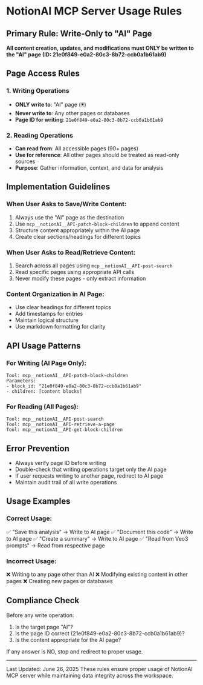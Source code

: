 # NotionAI MCP Server Usage Rules

## Primary Rule: Write-Only to "AI" Page
**All content creation, updates, and modifications must ONLY be written to the "AI" page (ID: 21e0f849-e0a2-80c3-8b72-ccb0a1b61ab9)**

## Page Access Rules

### 1. Writing Operations
- **ONLY write to**: "AI" page (🖲️)
- **Never write to**: Any other pages or databases
- **Page ID for writing**: `21e0f849-e0a2-80c3-8b72-ccb0a1b61ab9`

### 2. Reading Operations
- **Can read from**: All accessible pages (90+ pages)
- **Use for reference**: All other pages should be treated as read-only sources
- **Purpose**: Gather information, context, and data for analysis

## Implementation Guidelines

### When User Asks to Save/Write Content:
1. Always use the "AI" page as the destination
2. Use `mcp__notionAI__API-patch-block-children` to append content
3. Structure content appropriately within the AI page
4. Create clear sections/headings for different topics

### When User Asks to Read/Retrieve Content:
1. Search across all pages using `mcp__notionAI__API-post-search`
2. Read specific pages using appropriate API calls
3. Never modify these pages - only extract information

### Content Organization in AI Page:
- Use clear headings for different topics
- Add timestamps for entries
- Maintain logical structure
- Use markdown formatting for clarity

## API Usage Patterns

### For Writing (AI Page Only):
```
Tool: mcp__notionAI__API-patch-block-children
Parameters:
- block_id: "21e0f849-e0a2-80c3-8b72-ccb0a1b61ab9"
- children: [content blocks]
```

### For Reading (All Pages):
```
Tool: mcp__notionAI__API-post-search
Tool: mcp__notionAI__API-retrieve-a-page
Tool: mcp__notionAI__API-get-block-children
```

## Error Prevention
- Always verify page ID before writing
- Double-check that writing operations target only the AI page
- If user requests writing to another page, redirect to AI page
- Maintain audit trail of all write operations

## Usage Examples

### Correct Usage:
✅ "Save this analysis" → Write to AI page
✅ "Document this code" → Write to AI page
✅ "Create a summary" → Write to AI page
✅ "Read from Veo3 prompts" → Read from respective page

### Incorrect Usage:
❌ Writing to any page other than AI
❌ Modifying existing content in other pages
❌ Creating new pages or databases

## Compliance Check
Before any write operation:
1. Is the target page "AI"? 
2. Is the page ID correct (21e0f849-e0a2-80c3-8b72-ccb0a1b61ab9)?
3. Is the content appropriate for the AI page?

If any answer is NO, stop and redirect to proper usage.

---
Last Updated: June 26, 2025
These rules ensure proper usage of NotionAI MCP server while maintaining data integrity across the workspace.
